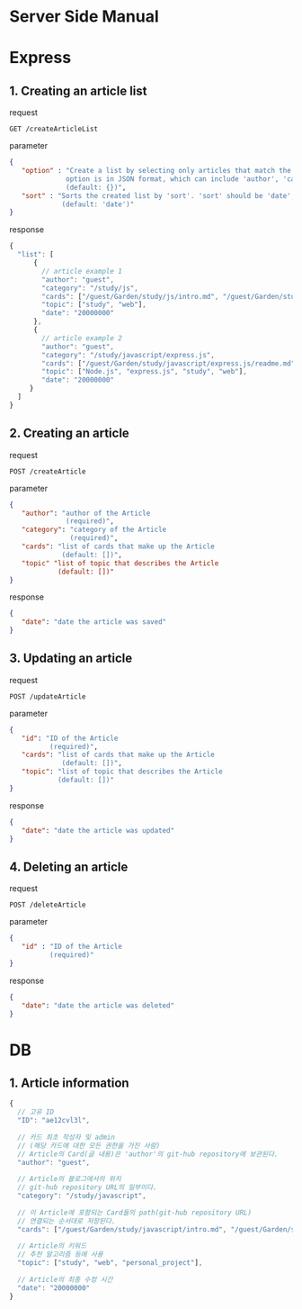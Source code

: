 # Server Side Manual
  
  
# Express

## 1. Creating an article list  

request  
```http
GET /createArticleList
```  
parameter  
```JSON
{
   "option" : "Create a list by selecting only articles that match the options. 
              option is in JSON format, which can include 'author', 'category', 'topic', 'date'.
              (default: {})",
   "sort" : "Sorts the created list by 'sort'. 'sort' should be 'date', '추가예정1', or '추가예정2'.
             (default: 'date')"
}
```

response  
```javascript
{
  "list": [
      {
        // article example 1
        "author": "guest",
        "category": "/study/js",
        "cards": ["/guest/Garden/study/js/intro.md", "/guest/Garden/study/js/intro2.md"],
        "topic": ["study", "web"],
        "date": "20000000"
      },
      {
        // article example 2
        "author": "guest",
        "category": "/study/javascript/express.js",
        "cards": ["/guest/Garden/study/javascript/express.js/readme.md"],
        "topic": ["Node.js", "express.js", "study", "web"],
        "date": "20000000"
     }
  ]
}
```

## 2. Creating an article  

request  
```http
POST /createArticle
```  
parameter  
```JSON
{
   "author": "author of the Article
              (required)",
   "category": "category of the Article
               (required)",
   "cards": "list of cards that make up the Article
             (default: [])",
   "topic" "list of topic that describes the Article
            (default: [])"
}
```

response  
```JSON
{
   "date": "date the article was saved"
}
```

## 3. Updating an article  

request  
```http
POST /updateArticle
```  
parameter  
```JSON
{
   "id": "ID of the Article
          (required)",
   "cards": "list of cards that make up the Article
             (default: [])",
   "topic": "list of topic that describes the Article
            (default: [])"
}
```

response  
```JSON
{
   "date": "date the article was updated"
}
```

## 4. Deleting an article 

request  
```http
POST /deleteArticle
```  
parameter  
```JSON
{
   "id" : "ID of the Article
          (required)"
}
```

response  
```JSON
{
   "date": "date the article was deleted"
}
```

# DB

## 1. Article information
```javascript
{
  // 고유 ID
  "ID": "ae12cvl3l",
  
  // 카드 최초 작성자 및 admin 
  // (해당 카드에 대한 모든 권한을 가진 사람)
  // Article의 Card(글 내용)은 'author'의 git-hub repository에 보관된다.
  "author": "guest",
  
  // Article의 블로그에서의 위치
  // git-hub repository URL의 일부이다.
  "category": "/study/javascript",
  
  // 이 Article에 포함되는 Card들의 path(git-hub repository URL)
  // 연결되는 순서대로 저장된다.
  "cards": ["/guest/Garden/study/javascript/intro.md", "/guest/Garden/study/javascript/intro2.md"],
  
  // Article의 키워드
  // 추천 알고리즘 등에 사용 
  "topic": ["study", "web", "personal_project"],
  
  // Article의 최종 수정 시간
  "date": "20000000"
}
```
